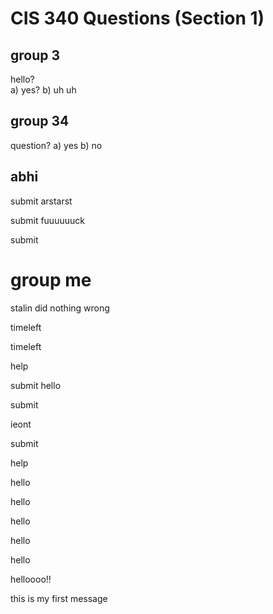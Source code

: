 # CIS 340 Questions (Section 1)

## group 3

hello?  
a) yes?
b) uh uh

## group 34

question?
a) yes
b) no

## abhi

submit arstarst

submit fuuuuuuck

submit <h1>group me</h1> stalin did nothing wrong

timeleft

timeleft

help

submit hello

submit

ieont

submit

help

hello

hello

hello

hello

hello

helloooo!!

this is my first message
